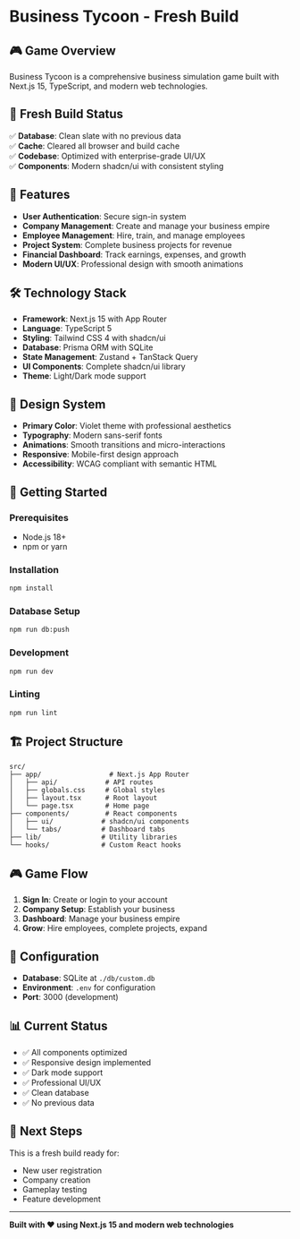 # Business Tycoon - Fresh Build

## 🎮 Game Overview
Business Tycoon is a comprehensive business simulation game built with Next.js 15, TypeScript, and modern web technologies.

## 🚀 Fresh Build Status
✅ **Database**: Clean slate with no previous data  
✅ **Cache**: Cleared all browser and build cache  
✅ **Codebase**: Optimized with enterprise-grade UI/UX  
✅ **Components**: Modern shadcn/ui with consistent styling  

## 🎯 Features
- **User Authentication**: Secure sign-in system
- **Company Management**: Create and manage your business empire
- **Employee Management**: Hire, train, and manage employees
- **Project System**: Complete business projects for revenue
- **Financial Dashboard**: Track earnings, expenses, and growth
- **Modern UI/UX**: Professional design with smooth animations

## 🛠️ Technology Stack
- **Framework**: Next.js 15 with App Router
- **Language**: TypeScript 5
- **Styling**: Tailwind CSS 4 with shadcn/ui
- **Database**: Prisma ORM with SQLite
- **State Management**: Zustand + TanStack Query
- **UI Components**: Complete shadcn/ui library
- **Theme**: Light/Dark mode support

## 🎨 Design System
- **Primary Color**: Violet theme with professional aesthetics
- **Typography**: Modern sans-serif fonts
- **Animations**: Smooth transitions and micro-interactions
- **Responsive**: Mobile-first design approach
- **Accessibility**: WCAG compliant with semantic HTML

## 📱 Getting Started

### Prerequisites
- Node.js 18+ 
- npm or yarn

### Installation
```bash
npm install
```

### Database Setup
```bash
npm run db:push
```

### Development
```bash
npm run dev
```

### Linting
```bash
npm run lint
```

## 🏗️ Project Structure
```
src/
├── app/                 # Next.js App Router
│   ├── api/            # API routes
│   ├── globals.css     # Global styles
│   ├── layout.tsx      # Root layout
│   └── page.tsx        # Home page
├── components/         # React components
│   ├── ui/            # shadcn/ui components
│   └── tabs/          # Dashboard tabs
├── lib/               # Utility libraries
└── hooks/             # Custom React hooks
```

## 🎮 Game Flow
1. **Sign In**: Create or login to your account
2. **Company Setup**: Establish your business
3. **Dashboard**: Manage your business empire
4. **Grow**: Hire employees, complete projects, expand

## 🔧 Configuration
- **Database**: SQLite at `./db/custom.db`
- **Environment**: `.env` for configuration
- **Port**: 3000 (development)

## 📊 Current Status
- ✅ All components optimized
- ✅ Responsive design implemented
- ✅ Dark mode support
- ✅ Professional UI/UX
- ✅ Clean database
- ✅ No previous data

## 🎯 Next Steps
This is a fresh build ready for:
- New user registration
- Company creation
- Gameplay testing
- Feature development

---

**Built with ❤️ using Next.js 15 and modern web technologies**